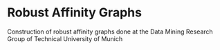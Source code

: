 # Robust Affinity Graphs
Construction of robust affinity graphs done at the Data Mining Research Group of Technical University of Munich
